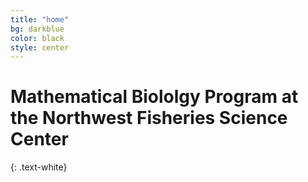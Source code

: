 ```yaml
---
title: "home"
bg: darkblue
color: black
style: center
---
```

# Mathematical Biololgy Program at the Northwest Fisheries Science Center
{: .text-white}

